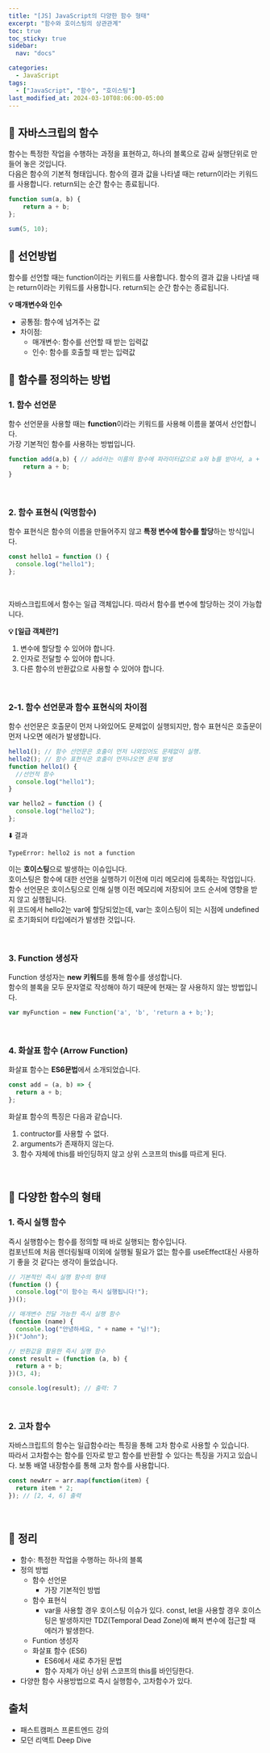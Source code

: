 ```yaml
---
title: "[JS] JavaScript의 다양한 함수 형태"
excerpt: "함수와 호이스팅의 상관관계"
toc: true
toc_sticky: true
sidebar:
  nav: "docs"

categories:
  - JavaScript
tags:
  - ["JavaScript", "함수", "호이스팅"]
last_modified_at: 2024-03-10T08:06:00-05:00
---
```


## 📄 자바스크립의 함수

함수는 특정한 작업을 수행하는 과정을 표현하고, 하나의 블록으로 감싸 실행단위로 만들어 놓은 것입니다. <br />
다음은 함수의 기본적 형태입니다. 함수의 결과 값을 나타낼 때는 return이라는 키워드를 사용합니다. return되는 순간 함수는 종료됩니다.

```ts
function sum(a, b) {
	return a + b;
};

sum(5, 10);
```

## 📄 선언방법

함수를 선언할 때는 function이라는 키워드를 사용합니다.
함수의 결과 값을 나타낼 때는 return이라는 키워드를 사용합니다.
return되는 순간 함수는 종료됩니다.


**💡  매개변수와 인수** <br/>
* 공통점: 함수에 넘겨주는 값
* 차이점: 
  * 매개변수: 함수를 선언할 때 받는 입력값
  * 인수: 함수를 호출할 때 받는 입력값

  

## 📄 함수를 정의하는 방법

### 1. 함수 선언문

함수 선언문을 사용할 때는 **function**이라는 키워드를 사용해 이름을 붙여서 선언합니다.<br />
가장 기본적인 함수를 사용하는 방법입니다.

```js
function add(a,b) { // add라는 이름의 함수에 파라미터값으로 a와 b를 받아서, a + b의 결과값을 return시키는 함수.
    return a + b;
}
```
<br />

### 2. 함수 표현식 (익명함수)

함수 표현식은 함수의 이름을 만들어주지 않고 **특정 변수에 함수를 할당**하는 방식입니다.

```ts
const hello1 = function () {
  console.log("hello1");
};

```
<br />

자바스크립트에서 함수는 일급 객체입니다. 따라서 함수를 변수에 할당하는 것이 가능합니다.

**💡 [일급 객체란?]**
1. 변수에 할당할 수 있어야 합니다.
2. 인자로 전달할 수 있어야 합니다.
3. 다른 함수의 반환값으로 사용할 수 있어야 합니다.

<br />

### 2-1. 함수 선언문과 함수 표현식의 차이점

함수 선언문은 호출문이 먼저 나와있어도 문제없이 실행되지만, 함수 표현식은 호출문이 먼저 나오면 에러가 발생합니다.

```ts
hello1(); // 함수 선언문은 호출이 먼저 나와있어도 문제없이 실행.
hello2(); // 함수 표현식은 호출이 먼저나오면 문제 발생
function hello1() {
  //선언적 함수
  console.log("hello1");
}

var hello2 = function () {
  console.log("hello2");
};

```

⬇️ 결과
```
TypeError: hello2 is not a function
```

이는 **호이스팅**으로 발생하는 이슈입니다.<br />
호이스팅은 함수에 대한 선언을 실행하기 이전에 미리 메모리에 등록하는 작업입니다. 함수 선언문은 호이스팅으로 인해 실행 이전 메모리에 저장되어 코드 순서에 영향을 받지 않고 실행됩니다.<br />
위 코드에서 hello2는 var에 할당되었는데, var는 호이스팅이 되는 시점에 undefined로 초기화되어 타입에러가 발생한 것입니다.

<br />

### 3. Function 생성자

Function 생성자는 **new 키워드**를 통해 함수를 생성합니다.<br />
함수의 블록을 모두 문자열로 작성해야 하기 때문에 현재는 잘 사용하지 않는 방법입니다.

```ts
var myFunction = new Function('a', 'b', 'return a + b;');
```

<br />

### 4. 화살표 함수 (Arrow Function)

화살표 함수는 **ES6문법**에서 소개되었습니다.

```ts
const add = (a, b) => {
  return a + b;
};
```

화살표 함수의 특징은 다음과 같습니다.

1. contructor를 사용할 수 없다.
2. arguments가 존재하지 않는다.
3. 함수 자체에 this를 바인딩하지 않고 상위 스코프의 this를 따르게 된다.

<br />

## 📄 다양한 함수의 형태

### 1. 즉시 실행 함수

즉시 실행함수는 함수를 정의할 때 바로 실행되는 함수입니다.<br />
컴포넌트에 처음 렌더링될때 이외에 실행될 필요가 없는 함수를 useEffect대신 사용하기 좋을 것 같다는 생각이 들었습니다.

```ts
// 기본적인 즉시 실행 함수의 형태
(function () {
  console.log("이 함수는 즉시 실행됩니다!");
})();

// 매개변수 전달 가능한 즉시 실행 함수
(function (name) {
  console.log("안녕하세요, " + name + "님!");
})("John");

// 반환값을 활용한 즉시 실행 함수
const result = (function (a, b) {
  return a + b;
})(3, 4);

console.log(result); // 출력: 7
```
<br />

### 2. 고차 함수

자바스크립트의 함수는 일급함수라는 특징을 통해 고차 함수로 사용할 수 있습니다.<br />
따라서 고차함수는 함수를 인자로 받고 함수를 반환할 수 있다는 특징을 가지고 있습니다. 보통 배열 내장함수를 통해 고차 함수를 사용합니다.

```ts
const newArr = arr.map(function(item) {
  return item * 2;
}); // [2, 4, 6] 출력

```
<br />

## 📝 정리

- 함수: 특정한 작업을 수행하는 하나의 블록
- 정의 방법
  - 함수 선언문
    - 가장 기본적인 방법
  - 함수 표현식
    - var을 사용할 경우 호이스팅 이슈가 있다. const, let을 사용할 경우 호이스팅은 발생하지만 TDZ(Temporal Dead Zone)에 빠져 변수에 접근할 때 에러가 발생한다.
  - Funtion 생성자
  - 화살표 함수 (ES6)
    - ES6에서 새로 추가된 문법
    - 함수 자체가 아닌 상위 스코프의 this를 바인딩한다.
- 다양한 함수 사용방법으로 즉시 실행함수, 고차함수가 있다.

## 출처

- 패스트캠퍼스 프론트엔드 강의
- 모던 리액트 Deep Dive
